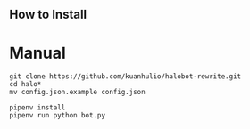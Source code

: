 ## How to Install

# Manual
```
git clone https://github.com/kuanhulio/halobot-rewrite.git
cd halo*
mv config.json.example config.json

pipenv install
pipenv run python bot.py
```